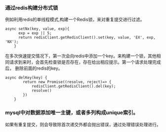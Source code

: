### 通过redis构建分布式锁
例如利用redis的单线程模式,构建一个Redis锁，来对重复提交进行过滤。
```
async setNx(key, value, exp){
      exp = exp || 5;
      return redisClient.getRedisClient().set(key, value, 'EX', exp, 'NX');
    }
```
在多次快速提交情况下，第一次会向redis中添加一个key。来构建一个锁，其他相同请求到来时，会首先检查锁是否存在，存在给出相应提示。第一个请求处理完成后，
删除前面的redis的key。
```
async delKey(key) {
        return new Promise((resolve, reject)=> {
            redisClient.getRedisClient().del(key);
            resolve()
        })
    }
```
### mysql中对数据添加唯一主键，或者多列构成unique索引。
如果有重复提交，则会导致除首次递交外都会抛出错误，通过处理错误处理进行。
